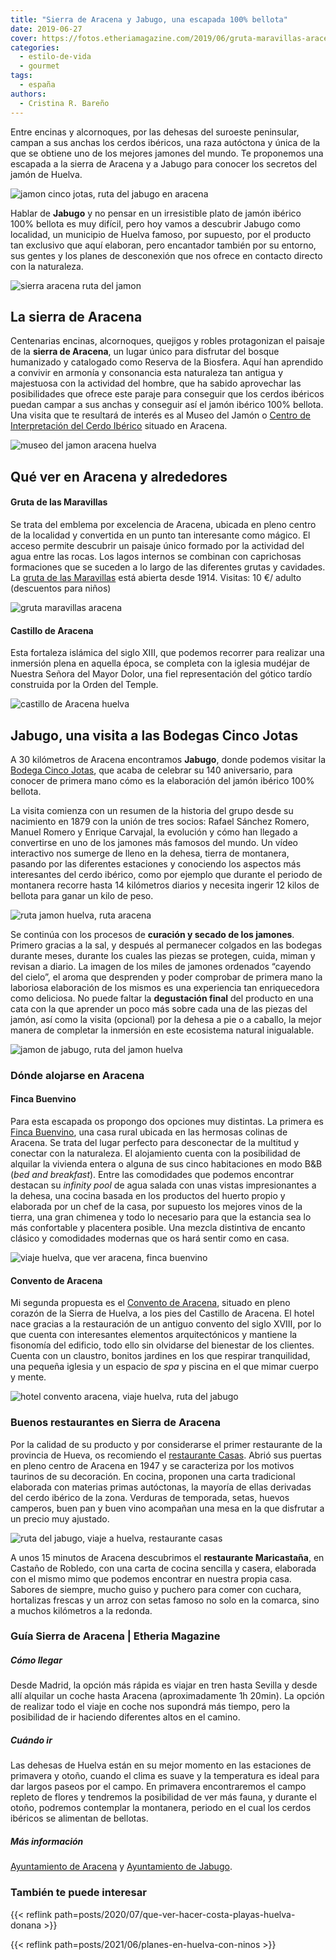 ```yaml
---
title: "Sierra de Aracena y Jabugo, una escapada 100% bellota"
date: 2019-06-27
cover: https://fotos.etheriamagazine.com/2019/06/gruta-maravillas-aracena.jpg
categories: 
  - estilo-de-vida
  - gourmet
tags: 
  - españa
authors: 
  - Cristina R. Bareño
---
```


Entre encinas y alcornoques, por las dehesas del suroeste peninsular, campan a sus anchas los cerdos ibéricos, una raza autóctona y única de la que se obtiene uno de los mejores jamones del mundo. Te proponemos una escapada a la sierra de Aracena y a Jabugo para conocer los secretos del jamón de Huelva.

![jamon cinco jotas, ruta del jabugo en aracena](https://fotos.etheriamagazine.com/2019/06/viaje-huelva-aracena-Cinco-Jotas-Bodega.jpg "© Jamón Cinco Jotas.")

Hablar de **Jabugo** y no pensar en un irresistible plato de jamón ibérico 100% bellota 
es muy difícil, pero hoy vamos a descubrir Jabugo como localidad, un municipio de Huelva 
famoso, por supuesto, por el producto tan exclusivo que aquí elaboran, pero encantador 
también por su entorno, sus gentes y los planes de desconexión que nos ofrece en 
contacto directo con la naturaleza. 

![sierra aracena ruta del jamon](https://fotos.etheriamagazine.com/2019/06/sierra-aracena.jpg "Sierra de Aracena. © Turismo Andaluz")

## La sierra de Aracena

Centenarias encinas, alcornoques, quejigos y robles protagonizan el paisaje de la 
**sierra de Aracena**, un lugar único para disfrutar del bosque humanizado y catalogado 
como Reserva de la Biosfera. Aquí han aprendido a convivir en armonía y consonancia esta 
naturaleza tan antigua y majestuosa con la actividad del hombre, que ha sabido 
aprovechar las posibilidades que ofrece este paraje para conseguir que los cerdos 
ibéricos puedan campar a sus anchas y conseguir así el jamón ibérico 100% bellota. Una 
visita que te resultará de interés es al Museo del Jamón o [Centro de Interpretación del 
Cerdo Ibérico](http://www.aracena.es/es/municipio/museo/) situado en Aracena. 

![museo del jamon aracena huelva](https://fotos.etheriamagazine.com/2019/06/museo-jamon-aracena.jpg "Museo del Jamón. © Turismo Andaluz")

## Qué ver en Aracena y alrededores

#### Gruta de las Maravillas

Se trata del emblema por excelencia de Aracena, ubicada en pleno centro de la localidad 
y convertida en un punto tan interesante como mágico. El acceso permite descubrir un 
paisaje único formado por la actividad del agua entre las rocas. Los lagos internos se 
combinan con caprichosas formaciones que se suceden a lo largo de las diferentes grutas 
y cavidades. La [gruta de las Maravillas](http://www.aracena.es/es/municipio/gruta/) 
está abierta desde 1914. Visitas: 10 €/ adulto (descuentos para niños) 

![gruta maravillas aracena](https://fotos.etheriamagazine.com/2019/06/gruta-maravillas-aracena.jpg "Gruta de las Maravillas, en Aracena. © Turismo Andaluz")

#### Castillo de Aracena

Esta fortaleza islámica del siglo XIII, que podemos recorrer para realizar una inmersión 
plena en aquella época, se completa con la iglesia mudéjar de Nuestra Señora del Mayor 
Dolor, una fiel representación del gótico tardío construida por la Orden del Temple. 

![castillo de Aracena huelva](https://fotos.etheriamagazine.com/2019/06/castillo-aracena.jpg "Castillo de Aracena. © Turismo Andaluz")

## Jabugo, una visita a las Bodegas Cinco Jotas

A 30 kilómetros de Aracena encontramos **Jabugo**, donde podemos visitar la [Bodega 
Cinco Jotas](https://www.cincojotas.es/visitas-bodega-cinco-jotas), que acaba de 
celebrar su 140 aniversario, para conocer de primera mano cómo es la elaboración del 
jamón ibérico 100% bellota. 

La visita comienza con un resumen de la historia del grupo desde su nacimiento en 1879 
con la unión de tres socios: Rafael Sánchez Romero, Manuel Romero y Enrique Carvajal, la 
evolución y cómo han llegado a convertirse en uno de los jamones más famosos del mundo. 
Un vídeo interactivo nos sumerge de lleno en la dehesa, tierra de montanera, pasando por 
las diferentes estaciones y conociendo los aspectos más interesantes del cerdo ibérico, 
como por ejemplo que durante el periodo de montanera recorre hasta 14 kilómetros diarios 
y necesita ingerir 12 kilos de bellota para ganar un kilo de peso. 

![ruta jamon huelva, ruta aracena](https://fotos.etheriamagazine.com/2019/06/Cinco-Jotas-Bodega-e1560767350949.jpg "Cava de jamón. © Bodegas Cinco Jotas")

Se continúa con los procesos de **curación y secado de los jamones**. Primero gracias a 
la sal, y después al permanecer colgados en las bodegas durante meses, durante los 
cuales las piezas se protegen, cuida, miman y revisan a diario. La imagen de los miles 
de jamones ordenados “cayendo del cielo”, el aroma que desprenden y poder comprobar de 
primera mano la laboriosa elaboración de los mismos es una experiencia tan enriquecedora 
como deliciosa. No puede faltar la **degustación final** del producto en una cata con la 
que aprender un poco más sobre cada una de las piezas del jamón, así como la visita 
(opcional) por la dehesa a pie o a caballo, la mejor manera de completar la inmersión en 
este ecosistema natural inigualable. 

![jamon de jabugo, ruta del jamon huelva](https://fotos.etheriamagazine.com/2019/06/Cinco-Jotas-Bodega-plato-jamon.jpg "Plato de jamón de Jabugo. © Bodegas Cinco Jotas")

### Dónde alojarse en Aracena

#### Finca Buenvino

Para esta escapada os propongo dos opciones muy distintas. La primera es [Finca 
Buenvino](http://www.fincabuenvino.com/), una casa rural ubicada en las hermosas colinas 
de Aracena. Se trata del lugar perfecto para desconectar de la multitud y conectar con 
la naturaleza. El alojamiento cuenta con la posibilidad de alquilar la vivienda entera o 
alguna de sus cinco habitaciones en modo B&B (_bed and breakfast_). Entre las 
comodidades que podemos encontrar destacan su _infinity pool_ de agua salada con unas 
vistas impresionantes a la dehesa, una cocina basada en los productos del huerto propio 
y elaborada por un chef de la casa, por supuesto los mejores vinos de la tierra, una 
gran chimenea y todo lo necesario para que la estancia sea lo más confortable y 
placentera posible. Una mezcla distintiva de encanto clásico y comodidades modernas que 
os hará sentir como en casa. 

![viaje huelva, que ver aracena, finca buenvino](https://fotos.etheriamagazine.com/2019/06/viaje-huelva-aracena-Finca-Buenvino.jpg "© Finca Buenvino.")

#### Convento de Aracena

Mi segunda propuesta es el [Convento de Aracena](http://www.hotelconventoaracena.es/), 
situado en pleno corazón de la Sierra de Huelva, a los pies del Castillo de Aracena. El 
hotel nace gracias a la restauración de un antiguo convento del siglo XVIII, por lo que 
cuenta con interesantes elementos arquitectónicos y mantiene la fisonomía del edificio, 
todo ello sin olvidarse del bienestar de los clientes. Cuenta con un claustro, bonitos 
jardines en los que respirar tranquilidad, una pequeña iglesia y un espacio de _spa_ y 
piscina en el que mimar cuerpo y mente. 

![hotel convento aracena, viaje huelva, ruta del jabugo](https://fotos.etheriamagazine.com/2019/06/viaje-huelva-aracena-Hotel-Convento-de-Aracena.jpg "© Hotel Convento de Aracena.")

### Buenos restaurantes en Sierra de Aracena

Por la calidad de su producto y por considerarse el primer restaurante de la provincia 
de Hueva, os recomiendo el [restaurante Casas](https://www.restaurantecasas.es/). Abrió 
sus puertas en pleno centro de Aracena en 1947 y se caracteriza por los motivos taurinos 
de su decoración. En cocina, proponen una carta tradicional elaborada con materias 
primas autóctonas, la mayoría de ellas derivadas del cerdo ibérico de la zona. Verduras 
de temporada, setas, huevos camperos, buen pan y buen vino acompañan una mesa en la que 
disfrutar a un precio muy ajustado. 

![ruta del jabugo, viaje a huelva, restaurante casas](https://fotos.etheriamagazine.com/2019/06/viaje-huelva-aracena-Restaurante-Casas.jpg "© Restaurante Casas.")

A unos 15 minutos de Aracena descubrimos el **restaurante Maricastaña**, en Castaño de 
Robledo, con una carta de cocina sencilla y casera, elaborada con el mismo mimo que 
podemos encontrar en nuestra propia casa. Sabores de siempre, mucho guiso y puchero para 
comer con cuchara, hortalizas frescas y un arroz con setas famoso no solo en la comarca, 
sino a muchos kilómetros a la redonda. 

### Guía Sierra de Aracena | Etheria Magazine

##### Cómo llegar

Desde Madrid, la opción más rápida es viajar en tren hasta Sevilla y desde allí alquilar 
un coche hasta Aracena (aproximadamente 1h 20min). La opción de realizar todo el viaje 
en coche nos supondrá más tiempo, pero la posibilidad de ir haciendo diferentes altos en 
el camino. 

##### Cuándo ir

Las dehesas de Huelva están en su mejor momento en las estaciones de primavera y otoño, 
cuando el clima es suave y la temperatura es ideal para dar largos paseos por el campo. 
En primavera encontraremos el campo repleto de flores y tendremos la posibilidad de ver 
más fauna, y durante el otoño, podremos contemplar la montanera, periodo en el cual los 
cerdos ibéricos se alimentan de bellotas. 

##### Más información

[Ayuntamiento de Aracena](http://www.aracena.es/es/) y [Ayuntamiento de 
Jabugo](https://www.jabugo.es/). 

### También te puede interesar

{{< reflink path=posts/2020/07/que-ver-hacer-costa-playas-huelva-donana >}} 

{{< reflink path=posts/2021/06/planes-en-huelva-con-ninos >}}
